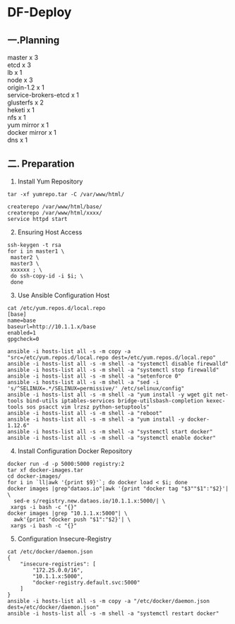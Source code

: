 # DF-Deploy
## 一.Planning
master x 3   
etcd x 3    
lb x 1    
node x 3  
origin-1.2 x 1    
service-brokers-etcd x 1    
glusterfs x 2    
heketi x 1    
nfs x 1    
yum mirror x 1    
docker mirror x 1    
dns x 1   


## 二. Preparation
    
1. Install Yum Repository  
```
tar -xf yumrepo.tar -C /var/www/html/
   
createrepo /var/www/html/base/
createrepo /var/www/html/xxxx/
service httpd start
```     
2. Ensuring Host Access
```
ssh-keygen -t rsa  
for i in master1 \
 master2 \
 master3 \
 xxxxxx ; \
 do ssh-copy-id -i $i; \
 done
```     
3. Use Ansible Configuration Host
```
cat /etc/yum.repos.d/local.repo
[base]
name=base
baseurl=http://10.1.1.x/base
enabled=1
gpgcheck=0

ansible -i hosts-list all -s -m copy -a "src=/etc/yum.repos.d/local.repo dest=/etc/yum.repos.d/local.repo"
ansible -i hosts-list all -s -m shell -a "systemctl disable firewalld"
ansible -i hosts-list all -s -m shell -a "systemctl stop firewalld"
ansible -i hosts-list all -s -m shell -a "setenforce 0"
ansible -i hosts-list all -s -m shell -a "sed -i 's/^SELINUX=.*/SELINUX=permissive/' /etc/selinux/config"
ansible -i hosts-list all -s -m shell -a "yum install -y wget git net-tools bind-utils iptables-services bridge-utilsbash-completion kexec-tools sos psacct vim lrzsz python-setuptools"
ansible -i hosts-list all -s -m shell -a "reboot"
ansible -i hosts-list all -s -m shell -a "yum install -y docker-1.12.6"
ansible -i hosts-list all -s -m shell -a "systemctl start docker"
ansible -i hosts-list all -s -m shell -a "systemctl enable docker"
```
4. Install Configuration Docker Repository
```
docker run -d -p 5000:5000 registry:2
tar xf docker-images.tar
cd docker-images/
for i in `ll|awk '{print $9}'`; do docker load < $i; done
docker images |grep"dataos.io"|awk '{print "docker tag "$3""$1":"$2}'| \
  sed-e s/registry.new.dataos.io/10.1.1.x:5000/| \
 xargs -i bash -c "{}"
docker images |grep "10.1.1.x:5000"| \
  awk'{print "docker push "$1":"$2}'| \
 xargs -i bash -c "{}"
```
5. Configuration Insecure-Registry
```
cat /etc/docker/daemon.json
{
    "insecure-registries": [
        "172.25.0.0/16",
        "10.1.1.x:5000",
        "docker-registry.default.svc:5000"
    ]
}
ansible -i hosts-list all -s -m copy -a "/etc/docker/daemon.json dest=/etc/docker/daemon.json"
ansible -i hosts-list all -s -m shell -a "systemctl restart docker"
```
